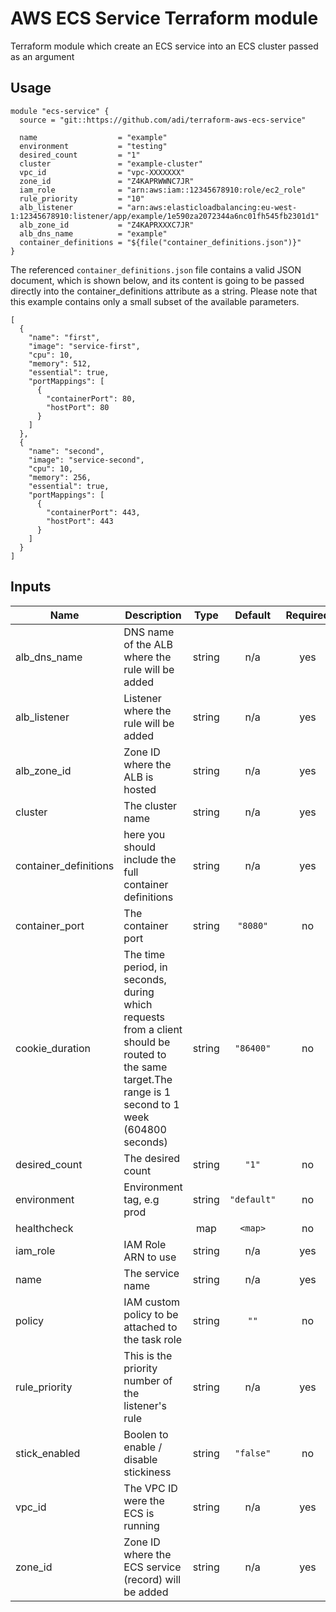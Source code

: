 AWS ECS Service Terraform module
========================

Terraform module which create an ECS service into an ECS cluster passed as an argument

Usage
-----
```
module "ecs-service" {
  source = "git::https://github.com/adi/terraform-aws-ecs-service"

  name                  = "example"
  environment           = "testing"
  desired_count         = "1"
  cluster               = "example-cluster"
  vpc_id                = "vpc-XXXXXXX"
  zone_id               = "Z4KAPRWWNC7JR"
  iam_role              = "arn:aws:iam::12345678910:role/ec2_role"
  rule_priority         = "10"
  alb_listener          = "arn:aws:elasticloadbalancing:eu-west-1:12345678910:listener/app/example/1e590za2072344a6nc01fh545fb2301d1"
  alb_zone_id           = "Z4KAPRXXXC7JR"
  alb_dns_name          = "example"
  container_definitions = "${file("container_definitions.json")}"
}
```

The referenced `container_definitions.json` file contains a valid JSON document, which is shown below, and its content is going to be passed directly into the container_definitions attribute as a string. Please note that this example contains only a small subset of the available parameters.
```
[
  {
    "name": "first",
    "image": "service-first",
    "cpu": 10,
    "memory": 512,
    "essential": true,
    "portMappings": [
      {
        "containerPort": 80,
        "hostPort": 80
      }
    ]
  },
  {
    "name": "second",
    "image": "service-second",
    "cpu": 10,
    "memory": 256,
    "essential": true,
    "portMappings": [
      {
        "containerPort": 443,
        "hostPort": 443
      }
    ]
  }
]

```

## Inputs

| Name | Description | Type | Default | Required |
|------|-------------|:----:|:-----:|:-----:|
| alb\_dns\_name | DNS name of the ALB where the rule will be added | string | n/a | yes |
| alb\_listener | Listener where the rule will be added | string | n/a | yes |
| alb\_zone\_id | Zone ID where the ALB is hosted | string | n/a | yes |
| cluster | The cluster name | string | n/a | yes |
| container\_definitions | here you should include the full container definitions | string | n/a | yes |
| container\_port | The container port | string | `"8080"` | no |
| cookie\_duration | The time period, in seconds, during which requests from a client should be routed to the same target.The range is 1 second to 1 week (604800 seconds) | string | `"86400"` | no |
| desired\_count | The desired count | string | `"1"` | no |
| environment | Environment tag, e.g prod | string | `"default"` | no |
| healthcheck |  | map | `<map>` | no |
| iam\_role | IAM Role ARN to use | string | n/a | yes |
| name | The service name | string | n/a | yes |
| policy | IAM custom policy to be attached to the task role | string | `""` | no |
| rule\_priority | This is the priority number of the listener's rule | string | n/a | yes |
| stick\_enabled | Boolen to enable / disable stickiness | string | `"false"` | no |
| vpc\_id | The VPC ID were the ECS is running | string | n/a | yes |
| zone\_id | Zone ID where the ECS service (record) will be added | string | n/a | yes |


